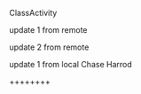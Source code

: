 ClassActivity

update 1 from remote

update 2 from remote

update 1 from local Chase Harrod

++++++++

